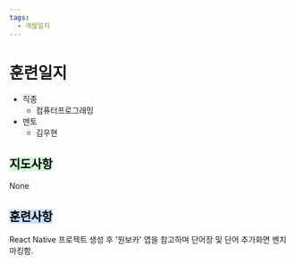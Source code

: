 ```yaml
---
tags:
  - 개발일지
---
```

# 훈련일지

- 직종
	- 컴퓨터프로그래밍
- 멘토
	- 김우현
## <mark style="background: #BBFABBA6;">지도사항</mark>

None

## <mark style="background: #ADCCFFA6;">훈련사항</mark>

React Native 프로젝트 생성 후 '원보카' 앱을 참고하며 단어장 및 단어 추가화면 벤치마킹함.